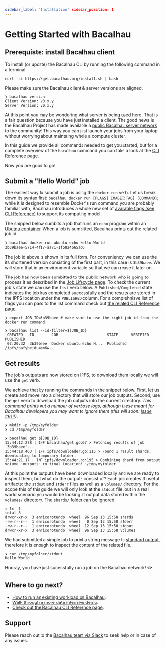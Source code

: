 ```yaml
---
sidebar_label: 'Installation' sidebar_position: 1
---
```


# Getting Started with Bacalhau

## Prerequiste: install Bacalhau client

To install (or update) the Bacalhau CLI by running the following command in a terminal.

```
curl -sL https://get.bacalhau.org/install.sh | bash
``` 

Please make sure the Bacalhau client & server versions are aligned.

```
❯ bacalhau version
Client Version: v0.x.y
Server Version: v0.x.y
```

At this point you may be wondering what server is being used here.
That is a fair question because you have just installed a client.
The good news is the Bacalhau Project has made available a [public Bacalhau server network](../about-bacalhau/introduction) to the community!
This way you can just launch your jobs from your laptop without worrying about maintaing whole a compute cluster.

In this guide we provide all commands needed to get you started, but for a complete overview of the `bacalhau` command you can take a look at the [CLI Reference](../all-flags) page.

Now you are good to go!



## Submit a "Hello World" job

The easiest way to submit a job is using the `docker run` verb.
Let us break down its syntax first: `bacalhau docker run [FLAGS] IMAGE[:TAG] [COMMAND]`; while it is designed to resemble Docker's run command you are probably familiar with, Bacalhau introduces a whole new set of [available flags (see CLI Reference)](../all-flags#docker-run) to support its computing model.

The snipped below sumbits a job that runs an `echo` program within an [Ubutnu container](https://hub.docker.com/_/ubuntu).
When a job is sumbitted, Bacalhau prints out the related job id.

```zsh
❯ bacalhau docker run ubuntu echo Hello World
3b39baee-5714-4f17-aa71-1f5824665ad6
```

The job id above is shown in its full form.
For conveniency, we can use the its shortened version consisting of the first part, in this case is `3b39baee`.
We will store that in an environment variable so that we can reuse it later on.

The job has now been sumbitted to the public network who is going to process it as described in the [Job Lifecycle page](../about-bacalhau/architecture#job-lifecycle).
To check the current job's state we can use the `list` verb below.
A `Published/Completed` state indicates the job has completed successfully and the results are stored in the IPFS location under the `PUBLISHED` column.
For a comprehnisve list of flags you can pass to the list command check out [the related CLI Reference page](../all-flags#list).

```
❯ export JOB_ID=3b39baee # make sure to use the right job id from the docker run command

❯ bacalhau list --id-filter=${JOB_ID}
 CREATED   ID        JOB                      STATE      VERIFIED  PUBLISHED
 07:20:32  3b39baee  Docker ubuntu echo H...  Published            /ipfs/bafybeidu4zm6w...
```

## Get results

The job's outputs are now stored on IPFS, to download them locally we will use the `get` verb.

We achieve that by running the commands in the snippet below.
First, let us create and move into a directory that will store our job outputs.
Second, use the `get` verb to download the job outputs into the current directory.
_This command prints out a number of verbose logs, although these meant for Bacalhau developers you may want to ignore them (this will soon: [issue #614](https://github.com/filecoin-project/bacalhau/issues/614))._

```
❯ mkdir -p /tmp/myfolder
❯ cd /tmp/myfolder

❯ bacalhau get ${JOB_ID}
15:44:12.278 | INF bacalhau/get.go:67 > Fetching results of job '3b39baee'...
15:44:18.463 | INF ipfs/downloader.go:115 > Found 1 result shards, downloading to temporary folder.
15:44:21.17 | INF ipfs/downloader.go:195 > Combining shard from output volume 'outputs' to final location: '/tmp/myfolder'
```

At this point the outputs have been downloaded locally and we are ready to inspect them, but what do the outputs consist of?
Each job creates 3 useful artifacts: the `stdout` and `stderr` files as well as a `volumes/` directory.
For the scope this of this guide we will only look at the `stdout` file, but in a real world scenario you would be looking at output data stored within the `volumes/` directory.
The `shards/` folder can be ignored.

```
❯ ls -l
total 8
drwxr-xr-x  3 enricorotundo  wheel  96 Sep 13 15:58 shards
-rw-r--r--  1 enricorotundo  wheel   0 Sep 13 15:58 stderr
-rw-r--r--  1 enricorotundo  wheel  12 Sep 13 15:58 stdout
drwxr-xr-x  3 enricorotundo  wheel  96 Sep 13 15:58 volumes
```

We had submitted a simple job to print a string message to [standard output](https://en.wikipedia.org/wiki/Standard_streams), therefore it is enough to inspect the content of the related file.

```
❯ cat /tmp/myfolder/stdout
Hello World
```

Hooray, you have just sucessfully run a job on the Bacalhau network! :fish:

## Where to go next?

* [How to run an existing workload on Bacalhau](../getting-started/workload-onboarding).
* [Walk through a more data intensive demo](../examples/workload-onboarding/image-processing).
* [Check out the Bacalhau CLI Reference page](../all-flags).
## Support

Please reach out to the [Bacalhau team via Slack](https://filecoinproject.slack.com/archives/C02RLM3JHUY) to seek help or in case of any issues.
